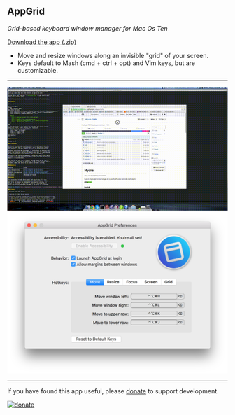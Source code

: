 AppGrid
-------

*Grid-based keyboard window manager for Mac Os Ten*

[Download the app (.zip)](https://github.com/sdegutis/AppGrid/releases/download/1.0.4/AppGrid-1.0.4.zip)

- Move and resize windows along an invisible "grid" of your screen.
- Keys default to Mash (cmd + ctrl + opt) and Vim keys, but are customizable.

---

![Animated screenshot](grid.gif)
![Screenshot](sshot.png)

---

If you have found this app useful, please [donate](https://www.paypal.com/cgi-bin/webscr?business=sbdegutis@gmail.com&cmd=_donations&item_name=AppGrid%20donation&no_shipping=1) to support development.

[![donate](https://encrypted-tbn0.gstatic.com/images?q=tbn:ANd9GcT8MpsgxtVEZ3z7ML95Q0Y8pem1LyZ01h1WPs3F5qokJphWXlcF8Q)](https://www.paypal.com/cgi-bin/webscr?business=sbdegutis@gmail.com&cmd=_donations&item_name=AppGrid%20donation&no_shipping=1)
